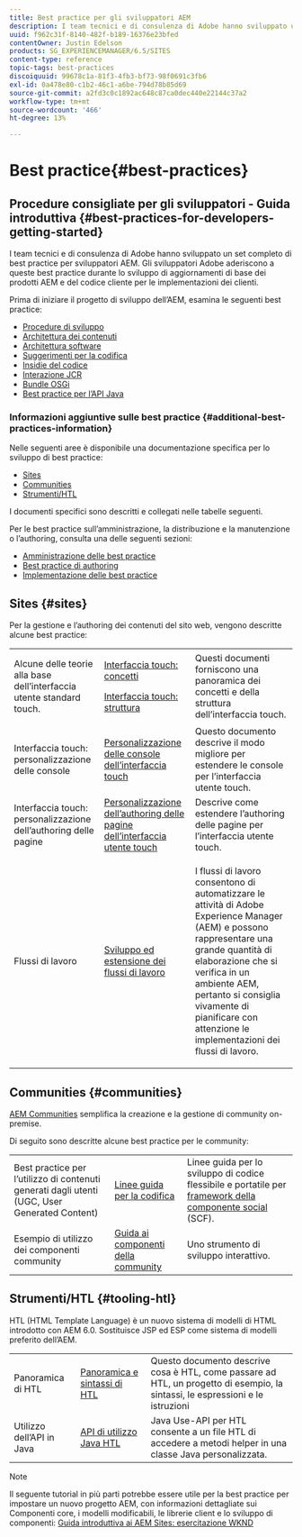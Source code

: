 ```yaml
---
title: Best practice per gli sviluppatori AEM
description: I team tecnici e di consulenza di Adobe hanno sviluppato un set completo di best practice per sviluppatori AEM.
uuid: f962c31f-8140-482f-b189-16376e23bfed
contentOwner: Justin Edelson
products: SG_EXPERIENCEMANAGER/6.5/SITES
content-type: reference
topic-tags: best-practices
discoiquuid: 99678c1a-81f3-4fb3-bf73-98f0691c3fb6
exl-id: 0a478e80-c1b2-46c1-a6be-794d78b85d69
source-git-commit: a2fd3c0c1892ac648c87ca0dec440e22144c37a2
workflow-type: tm+mt
source-wordcount: '466'
ht-degree: 13%

---
```


# Best practice{#best-practices}

## Procedure consigliate per gli sviluppatori - Guida introduttiva {#best-practices-for-developers-getting-started}

I team tecnici e di consulenza di Adobe hanno sviluppato un set completo di best practice per sviluppatori AEM. Gli sviluppatori Adobe aderiscono a queste best practice durante lo sviluppo di aggiornamenti di base dei prodotti AEM e del codice cliente per le implementazioni dei clienti.

Prima di iniziare il progetto di sviluppo dell’AEM, esamina le seguenti best practice:

* [Procedure di sviluppo](/help/sites-developing/development-practices.md)
* [Architettura dei contenuti](/help/sites-developing/content-architecture.md)
* [Architettura software](/help/sites-developing/software-architecture.md)
* [Suggerimenti per la codifica](/help/sites-developing/coding-tips.md)
* [Insidie del codice](/help/sites-developing/code-pitfalls.md)
* [Interazione JCR](/help/sites-developing/jcr-integration.md)
* [Bundle OSGi](/help/sites-developing/osgi-bundles.md)
* [Best practice per l’API Java](https://experienceleague.adobe.com/docs/experience-manager-learn/foundation/development/understand-java-api-best-practices.html)

### Informazioni aggiuntive sulle best practice {#additional-best-practices-information}

Nelle seguenti aree è disponibile una documentazione specifica per lo sviluppo di best practice:

* [Sites](#sites)
* [Communities](/help/sites-developing/best-practices.md#communities)
* [Strumenti/HTL](/help/sites-developing/best-practices.md#tooling-htl)

I documenti specifici sono descritti e collegati nelle tabelle seguenti.

Per le best practice sull’amministrazione, la distribuzione e la manutenzione o l’authoring, consulta una delle seguenti sezioni:

* [Amministrazione delle best practice](/help/sites-administering/administer-best-practices.md)
* [Best practice di authoring](/help/sites-authoring/best-practices.md)
* [Implementazione delle best practice](/help/sites-deploying/best-practices.md)

## Sites {#sites}

Per la gestione e l’authoring dei contenuti del sito web, vengono descritte alcune best practice:

<table>
 <tbody>
  <tr>
   <td>Alcune delle teorie alla base dell’interfaccia utente standard touch.</td>
   <td><p><a href="/help/sites-developing/touch-ui-concepts.md">Interfaccia touch: concetti</a></p> <p><a href="/help/sites-developing/touch-ui-structure.md">Interfaccia touch: struttura</a></p> </td>
   <td>Questi documenti forniscono una panoramica dei concetti e della struttura dell’interfaccia touch.</td>
  </tr>
  <tr>
   <td>Interfaccia touch: personalizzazione delle console </td>
   <td><a href="/help/sites-developing/customizing-consoles-touch.md">Personalizzazione delle console dell’interfaccia touch</a></td>
   <td>Questo documento descrive il modo migliore per estendere le console per l’interfaccia utente touch.</td>
  </tr>
  <tr>
   <td>Interfaccia touch: personalizzazione dell’authoring delle pagine</td>
   <td><a href="/help/sites-developing/customizing-page-authoring-touch.md">Personalizzazione dell’authoring delle pagine dell’interfaccia utente touch</a></td>
   <td>Descrive come estendere l’authoring delle pagine per l’interfaccia utente touch.</td>
  </tr>
  <tr>
   <td>Flussi di lavoro</td>
   <td><a href="/help/sites-developing/workflows-best-practices.md">Sviluppo ed estensione dei flussi di lavoro</a></td>
   <td><p>I flussi di lavoro consentono di automatizzare le attività di Adobe Experience Manager (AEM) e possono rappresentare una grande quantità di elaborazione che si verifica in un ambiente AEM, pertanto si consiglia vivamente di pianificare con attenzione le implementazioni dei flussi di lavoro.</p> </td>
  </tr>
 </tbody>
</table>

## Communities {#communities}

[AEM Communities](/help/communities/overview.md) semplifica la creazione e la gestione di community on-premise.

Di seguito sono descritte alcune best practice per le community:

|  |  |  |
|---|---|---|
| Best practice per l’utilizzo di contenuti generati dagli utenti (UGC, User Generated Content) | [Linee guida per la codifica](/help/communities/code-guide.md) | Linee guida per lo sviluppo di codice flessibile e portatile per [framework della componente social](/help/communities/scf.md) (SCF). |
| Esempio di utilizzo dei componenti community | [Guida ai componenti della community](/help/communities/components-guide.md) | Uno strumento di sviluppo interattivo. |

## Strumenti/HTL {#tooling-htl}

HTL (HTML Template Language) è un nuovo sistema di modelli di HTML introdotto con AEM 6.0. Sostituisce JSP ed ESP come sistema di modelli preferito dell’AEM.

|  |  |  |
|---|---|---|
| Panoramica di HTL | [Panoramica e sintassi di HTL](https://experienceleague.adobe.com/docs/experience-manager-htl/using/overview.html?lang=it) | Questo documento descrive cosa è HTL, come passare ad HTL, un progetto di esempio, la sintassi, le espressioni e le istruzioni |
| Utilizzo dell’API in Java | [API di utilizzo Java HTL](https://helpx.adobe.com/experience-manager/htl/using/use-api.html) | Java Use-API per HTL consente a un file HTL di accedere a metodi helper in una classe Java personalizzata. |

>[!NOTE]
>
>Il seguente tutorial in più parti potrebbe essere utile per la best practice per impostare un nuovo progetto AEM, con informazioni dettagliate sui Componenti core, i modelli modificabili, le librerie client e lo sviluppo di componenti:
>[Guida introduttiva ai AEM Sites: esercitazione WKND](https://helpx.adobe.com/experience-manager/kt/sites/using/getting-started-wknd-tutorial-develop.html)
